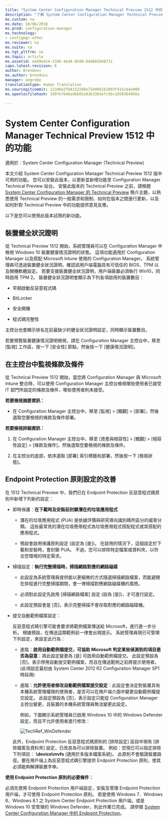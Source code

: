 ```yaml
---
title: "System Center Configuration Manager Technical Preview 1512 中的功能"
description: "了解 System Center Configuration Manager Technical Preview 1512 版中可用的功能。"
ms.custom: na
ms.date: 10/06/2016
ms.prod: configuration-manager
ms.technology:
- configmgr-other
ms.reviewer: na
ms.suite: na
ms.tgt_pltfrm: na
ms.topic: article
ms.assetid: e4d9e414-1346-4ed4-85d0-64d602b68731
caps.latest.revision: 6
author: Brenduns
ms.author: brenduns
manager: angrobe
translationtype: Human Translation
ms.sourcegitcommit: 1134bb2f04152288e72d40b1b1083f415cb4e900
ms.openlocfilehash: 1d97e7646adbb02a03b33b5efc56c1658364956e

---
```

# <a name="capabilities-in-technical-preview-1512-for-system-center-configuration-manager"></a>System Center Configuration Manager Technical Preview 1512 中的功能

適用於︰System Center Configuration Manager (Technical Preview)

本文介紹 System Center Configuration Manager Technical Preview 1512 版中可用的功能。 您可以安裝此版本，以更新並新增功能至 Configuration Manager Technical Preview 站台。 安裝此版本的 Technical Preview 之前，請檢閱 [System Center Configuration Manager 的 Technical Preview](technical-preview.md) 簡介主題，以熟悉使用 Technical Preview 的一般需求和限制、如何在版本之間進行更新，以及如何針對 Technical Preview 中的功能提供意見反應。  

 以下是您可以使用此版本試用的新功能。  

##  <a name="a-namebkmkdevicehealtha-device-health-attestation"></a><a name="bkmk_devicehealth"></a> 裝置健全狀況證明  
 從 Technical Preview 1512 開始，系統管理員可以在 Configuration Manager 中檢視 Windows 10 裝置健康情況證明的狀態。  這項功能適用於 Configuration Manager 以及搭配 Microsoft Intune 使用的 Configuration Manager。 系統管理員可透過裝置健全狀況證明，確認該用戶端電腦具有可信任的 BIOS、TPM 以及開機軟體設定。 若要支援裝置健全狀況證明，用戶端裝置必須執行 Win10，同時啟用 TPM 2。 裝置健全狀況證明會顯示為下列各項啟用的裝置數目：  

-   早期啟動反惡意程式碼  

-   BitLocker  

-   安全開機  

-   程式碼完整性  

主控台也會顯示排名在前最缺少的健全狀況證明設定，同時顯示裝置數目。  

若要預覽裝置健康情況證明檢視，請在 Configuration Manager 主控台中，移至 [監視] 工作區，按一下 [安全性] 節點，然後按一下 [健康情況證明]。  

##  <a name="a-namebkmkviewtermsa-in-console-monitoring-for-terms-and-conditions"></a><a name="bkmk_viewterms"></a> 在主控台中監視條款及條件  
從 Technical  Preview 1512 開始，當您將 Configuration Manager 與 Microsoft Intune 整合時，可以使用 Configuration Manager 主控台檢視哪些使用者已接受 IT 部門所設定的條款及條件，哪些使用者則未接受。  

**若要檢視摘要資訊：**  

-   在 Configuration Manager 主控台中，移至 [監視] > [概觀] > [部署]，然後選取您要檢視的條款及條件部署。  

**若要檢視詳細資訊：**  

1.  在 Configuration Manager 主控台中，移至 [資產與相容性] > [概觀] > [相容性設定] > [條款及條件]，然後選取您要檢視的條款及條件。  

2.  在主控台的底部，依序選取 [部署] 索引標籤和部署，然後按一下 [檢視狀態]。  

##  <a name="a-namebkmkeppolicya-improvements-to-endpoint-protection-policy-settings"></a><a name="bkmk_EPpolicy"></a> Endpoint Protection 原則設定的改善  
在 1512 Technical Preview 中，我們已在 Endpoint Protection 反惡意程式碼原則中新增下列新的設定：  

-   即時保護：**在下載時及安裝前封鎖潛在的垃圾應用程式**  

    -   潛在的垃圾應用程式 (PUA) 是依據評價與研究導向識別碼所區分的威脅分類。 這些最常見的潛在垃圾應用程式為垃圾應用程式搭配程式或其搭配的應用程式。  

    -   預設會啟用保護原則設定 (設定為 [是])。 在啟用的情況下，這個設定於下載和安裝時，會封鎖 PUA。 不過，您可以排除特定檔案或資料夾，以符合您環境的特定需求。  

-   掃描設定：**執行完整掃描時，掃描網路對應的網路磁碟**  

    -   此設定為系統管理員提供能以更細微的方式隨選掃描網路檔案，而能避開在排程進行完整掃描期間，會一律掃描對應網路磁碟機的風險。  

    -   必須對此設定先啟用 [掃描網路檔案] 設定 (設為 [是])，才可進行設定。  

    -   此設定預設會是 [否]，表示完整掃描不會存取對應的網路磁碟機。  

-   提交自動範例檔案設定：  

     反惡意程式碼引擎可能會要求將範例檔案傳送給 Microsoft，進行進一步分析。 根據預設，在傳送這類範例前一律會出現提示。 系統管理員現已可管理下列設定，來設定此行為：  

    -   進階：**啟用自動範例檔提交，可協助 Microsoft 判定某些偵測到的項目是否為惡意**：將此設定變更為 [是] 可啟用自動範例檔提交。 此設定預設為 [否]，表示停用自動提交範例檔案，而且在傳送範例之前將提示使用者。   (此項設定最初由 System Center 2012 R2 Configuration Manager SP1 時採用)  

    -   進階：**允許使用者修改自動範例檔案提交設定**：此設定會決定對裝置具有本機系統管理權限的使用者，是否可以在用戶端介面中變更自動範例檔提交設定。 此設定預設為 [否]，表示設定只能從 Configuration Manager 主控台變更，且裝置的本機系統管理員無法變更此設定。  

         例如，下圖顯示系統管理員已啟用 Windows 10 中的 Windows Defender 設定，而且不允許使用者進行修改：  

         ![TechRef_WinDefender](../../core/get-started/media/TechRef_WinDefender.png "TechRef_WinDefender")  

    此外，Endpoint Protection 反惡意程式碼原則的 [排除設定] 區段中現有 [排除檔案及資料夾] 設定，已改良為可以排除裝置。 例如：您現已可以指定排除下列項目： **\device\mvfs** (適用於多版本檔案系統)。 此原則不會驗證裝置路徑。要在用戶端上為反惡意程式碼引擎提供 Endpoint Protection 原則，使其必須能夠解譯裝置字串。  

**使用 Endpoint Protection 原則的必要條件：**  

必須先使用 Endpoint Protection 用戶端設定，安裝及管理 Endpoint Protection 用戶端，才可使用 Endpoint Protection 原則。 若是使用 Windows 7、Windows 8、Windows 8.1 之 System Center Endpoint Protection 用戶端，或是 Windows 10 受管理的 Windows Defender，則此作業已完成。 請參閱 [System Center Configuration Manager 中的 Endpoint Protection](../../protect/deploy-use/endpoint-protection.md)。  



<!--HONumber=Nov16_HO1-->


